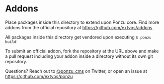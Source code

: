# Addons

Place packages inside this directory to extend upon Ponzu core. Find more addons
from the official repository at https://github.com/extvos/addons

All packages inside this directory get vendored upon executing `$ ponzu build`

To submit an official addon, fork the repository at the URL above and make a 
pull request including your addon inside a directory without its own git 
repository.

Questions? Reach out to [@ponzu_cms](https://twitter.com/ponzu_cms) on Twitter, 
or open an issue at https://github.com/extvos/ponzu